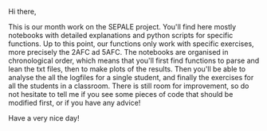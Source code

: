 Hi there,

This is our month work on the SEPALE project. You'll find here mostly notebooks with detailed explanations and python scripts for specific functions. Up to this point, our functions only work with specific exercises, more precisely the 2AFC ad 5AFC. 
The notebooks are organised in chronological order, which means that you'll first find functions to parse and lean the txt files, then to make plots of the results. Then you'll be able to analyse the all the logfiles for a single student, and finally the exercises for all the students in a classroom.
There is still room for improvement, so do not hesitate to tell me if you see some pieces of code that should be modified first, or if you have any advice!

Have a very nice day!
